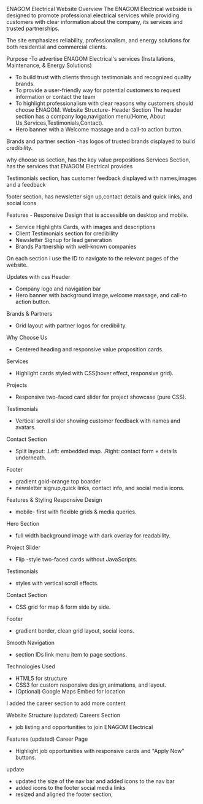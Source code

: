 ENAGOM Electrical Website Overview
The ENAGOM Electrical webside is designed to promote professional electrical services while providing customers with clear information about the company, its services and trusted partnerships.

The site emphasizes reliability, professionalism, and energy solutions for both residential and commercial clients.

Purpose -To advertise ENAGOM Electrical's services (Installations, Maintenance, & Energy Solutions)
- To build trust with clients through testimonials and recognized quality brands.
- To provide a user-friendly way for potential customers to request information or contact the team
- To highlight professionalism with clear reasons why customers should choose ENAGOM.
Website Structure- Header Section
The header section has a company logo,navigation menu(Home, About Us,Services,Testimonials,Contact).
- Hero banner with a Welcome massage and a call-to action button.

Brands and partner section -has logos of trusted brands displayed to build credibility.

why choose us section, has the key value propositions
Services Section, has the services that ENAGOM Electrical provides

Testimonials section, has customer feedback displayed with names,images and a feedback

footer section, has newsletter sign up,contact details and quick links, and social icons

Features - Responsive Design that is accessible on desktop and mobile.
- Service Highlights Cards, with images and descriptions
- Client Testimonials section for credibility
- Newsletter Signup for lead generation
- Brands Partnership with well-known companies

On each section i use the ID to navigate to the relevant pages of the website.

Updates with css
Header 
- Company logo and navigation bar
- Hero banner with background image,welcome massage, and call-to action button.

Brands & Partners
- Grid layout with partner logos for credibility.

Why Choose Us
- Centered heading and responsive value proposition cards.

Services
- Highlight cards styled with CSS(hover effect, responsive grid).

Projects 
- Responsive two-faced card slider for project showcase (pure CSS).

Testimonials
- Vertical scroll slider showing customer feedback with names and avatars.

Contact Section
- Split layout: 
    .Left: embedded map.
    .Right: contact form + details underneath.

Footer
- gradient gold-orange top boarder
- newsletter signup,quick links, contact info, and social media icons.

Features & Styling
Responsive Design
- mobile- first with flexible grids & media queries.

Hero Section
- full width background image with dark overlay for readability.

Project Slider
- Flip -style two-faced cards without JavaScripts.

Testimonials
- styles with vertical scroll effects.

Contact Section
- CSS grid for map & form side by side.

Footer
- gradient border, clean grid layout, social icons.

Smooth Navigation 
- section IDs link menu item to page sections.

Technologies Used
- HTML5 for structure
- CSS3 for custom responsive design,animations, and layout.
- (Optional) Google Maps Embed for location

I added  the career section to add more content

Website Structure (updated)
Careers Section 
- job listing and opportunities to join ENAGOM Electrical

Features (updated)
Career Page
- Highlight job opportunities with responsive cards and "Apply Now" buttons.

update
- updated the size of the nav bar and added icons to the nav bar
- added icons to the footer social media links
- resized and aligned the footer section,



